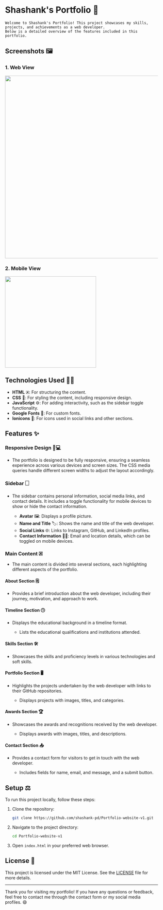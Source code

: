 # Shashank's Portfolio 🚀
```
Welcome to Shashank's Portfolio! This project showcases my skills, projects, and achievements as a web developer.
Below is a detailed overview of the features included in this portfolio.
```


## Screenshots 🖼️

### 1. Web View  
<img src="https://github.com/user-attachments/assets/fb009760-b2c0-4edb-ac79-f21594128560" width="600px" />


### 2. Mobile View  
<img src="https://github.com/user-attachments/assets/dd2db32b-b446-490d-88ee-f203ba9c0a69" width="300px"/>


## Technologies Used 🧑‍💻

- **HTML** 🗷️: For structuring the content.
- **CSS** 🎨: For styling the content, including responsive design.
- **JavaScript** ⚙️: For adding interactivity, such as the sidebar toggle functionality.
- **Google Fonts** 🔄: For custom fonts.
- **Ionicons** 🔧: For icons used in social links and other sections.
## Features ✨

### Responsive Design 📱💻
- The portfolio is designed to be fully responsive, ensuring a seamless experience across various devices and screen sizes. The CSS media queries handle different screen widths to adjust the layout accordingly.

### Sidebar 🗌
- The sidebar contains personal information, social media links, and contact details. It includes a toggle functionality for mobile devices to show or hide the contact information.

  - **Avatar** 🖼️: Displays a profile picture.
  - **Name and Title** 🏷️: Shows the name and title of the web developer.
  - **Social Links** 🌐: Links to Instagram, GitHub, and LinkedIn profiles.
  - **Contact Information** 📧📍: Email and location details, which can be toggled on mobile devices.

### Main Content 🗷️
- The main content is divided into several sections, each highlighting different aspects of the portfolio.

#### About Section 🗒️
- Provides a brief introduction about the web developer, including their journey, motivation, and approach to work.

#### Timeline Section 🕒
- Displays the educational background in a timeline format.

  - Lists the educational qualifications and institutions attended.

#### Skills Section 🛠️
- Showcases the skills and proficiency levels in various technologies and soft skills.

#### Portfolio Section 🖥️
- Highlights the projects undertaken by the web developer with links to their GitHub repositories.

  - Displays projects with images, titles, and categories.

#### Awards Section 🏆
- Showcases the awards and recognitions received by the web developer.

  - Displays awards with images, titles, and descriptions.

#### Contact Section 📤
- Provides a contact form for visitors to get in touch with the web developer.

  - Includes fields for name, email, and message, and a submit button.


## Setup ⚖️

To run this project locally, follow these steps:

1. Clone the repository:
   ```sh
   git clone https://github.com/shashank-pd/Portfolio-website-v1.git
   ```

2. Navigate to the project directory:
   ```sh
   cd Portfolio-website-v1
   ```

3. Open `index.html` in your preferred web browser.

## License 📄

This project is licensed under the MIT License. See the [LICENSE](LICENSE) file for more details.

---

Thank you for visiting my portfolio! If you have any questions or feedback, feel free to contact me through the contact form or my social media profiles. 😄
